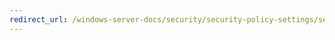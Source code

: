 ```yaml
---
redirect_url: /windows-server-docs/security/security-policy-settings/security-options/interactive-logon-require-domain-controller-authentication-to-unlock-workstation.md
---
```

